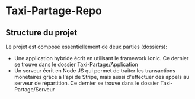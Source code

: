 # Taxi-Partage-Repo

## Structure du projet
Le projet est composé essentiellement de deux parties (dossiers): 
* Une application hybride écrit en utilisant le framework Ionic. 
Ce dernier se trouve dans le dossier Taxi-Partage/Application
* Un serveur écrit en Node JS qui permet de traiter les transactions monétaires grâce à l'api de Stripe, mais aussi d'effectuer des appels au serveur de répartition. Ce dernier se trouve dans le dossier Taxi-Partage/Serveur
